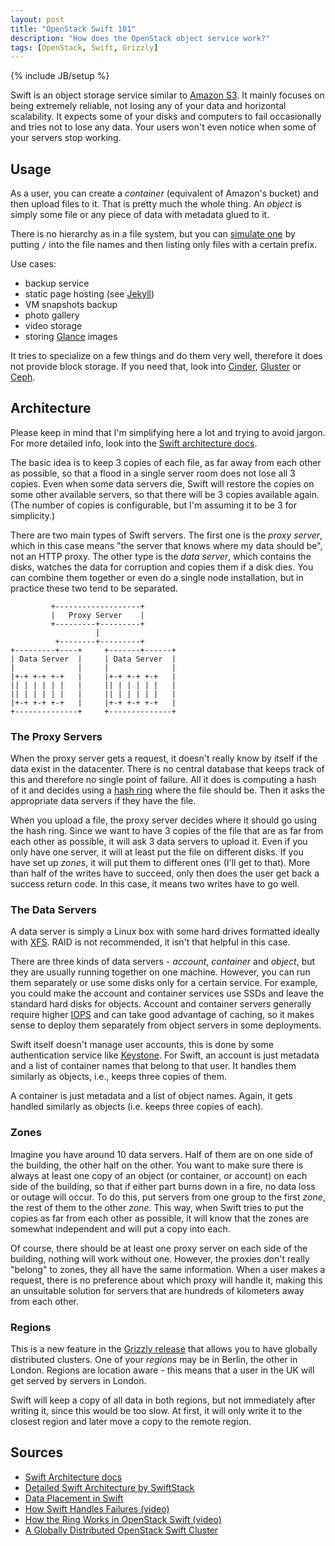 ```yaml
---
layout: post
title: "OpenStack Swift 101"
description: "How does the OpenStack object service work?"
tags: [OpenStack, Swift, Grizzly]
---
```

{% include JB/setup %}

Swift is an object storage service similar to [Amazon
S3](http://aws.amazon.com/s3/).  It mainly focuses on being extremely reliable,
not losing any of your data and horizontal scalability. 
It expects some of your disks and computers to fail
occasionally and tries not to lose any data. Your users won't even notice
when some of your servers stop working.

## Usage

As a user, you can create a _container_ (equivalent of Amazon's bucket)
and then upload files to it. That is pretty much the whole thing. An _object_ is
simply some file or any piece of data with metadata glued to it.

There is no hierarchy as in a file system, but you can 
[simulate one](http://docs.openstack.org/trunk/openstack-object-storage/developer/content/pseudo-hierarchical-folders-directories.html)
by putting
`/` into the file names and then listing only files with a certain prefix.

Use cases:
* backup service
* static page hosting (see
    [Jekyll](http://truongtx.me/2013/01/16/jekyll-bootstrap-blogging-platform-for-geeks/))
* VM snapshots backup
* photo gallery
* video storage
* storing [Glance](http://docs.openstack.org/developer/glance/) images

It tries to specialize on a few things and do them very well, therefore it
does not provide block storage. If you need that, look into
[Cinder](https://wiki.openstack.org/wiki/Cinder),
[Gluster](http://www.gluster.org/)
or [Ceph](http://ceph.com/).


## Architecture
Please keep in mind that I'm simplifying here a lot and trying to avoid jargon.
For more detailed info, look into the [Swift architecture
docs](http://docs.openstack.org/developer/swift/overview_architecture.html).

The basic idea is to keep 3 copies of each file, as far away from each other as
possible, so that a flood in a single server room does not lose all 3 copies.
Even when some data servers die, Swift will restore the copies on some other
available servers, so that there will be 3 copies available again. (The number
of copies is configurable, but I'm assuming it to be 3 for simplicity.)
  
There are two main types of Swift servers. The first one is the _proxy server_,
which in this case means "the server that knows where my data should be", not
an HTTP proxy. The other type is the _data server_, which contains the disks,
watches the data for corruption and copies them if a disk dies. You can
combine them together or even do a single node installation, but in practice
these two tend to be separated.

             +-------------------+
             |   Proxy Server    |
             +---------+---------+
                       |
              +--------+---------+
    +---------+----+     +-------+------+
    | Data Server  |     | Data Server  |
    |              |     |              |
    |+-+ +-+ +-+   |     |+-+ +-+ +-+   |
    || | | | | |   |     || | | | | |   |
    || | | | | |   |     || | | | | |   |
    |+-+ +-+ +-+   |     |+-+ +-+ +-+   |
    +--------------+     +--------------+

### The Proxy Servers
When the proxy server gets a request, it doesn't really know by itself if the
data exist in the datacenter. There is no central database that keeps track of
this and therefore no single point of failure. All it does is computing a hash
of it and decides using a [hash
ring](http://en.wikipedia.org/wiki/Consistent_hashing) where the file should
be. Then it asks the appropriate data servers if they have the file.

When you upload a file, the proxy server decides where it should go using the
hash ring. Since we want to have 3 copies of the file that are as far from each
other as possible, it will ask 3 data servers to upload it. Even if you only
have one server, it will at least put the file on different disks. If you have
set up _zones_, it will put them to different ones (I'll get to that). More
than half of the writes have to succeed, only then does the user get back a
success return code. In this case, it means two writes have to go well.

### The Data Servers
A data server is simply a Linux box with some hard drives formatted
ideally with 
[XFS](http://en.wikipedia.org/wiki/XFS).
RAID is not recommended, it isn't that helpful in this case.

There are three kinds of data servers - _account_, _container_ and _object_,
but they are usually running together on one machine. However, you can run them
separately or use some disks only for a certain service. For example, you could
make the account and container services use SSDs and leave the standard hard
disks for objects.  Account and container servers generally require higher
[IOPS](http://en.wikipedia.org/wiki/IOPS) and can take good advantage of
caching, so it makes sense to deploy them separately from object servers in
some deployments.

Swift itself doesn't manage user accounts, this is done by some authentication
service like [Keystone](http://docs.openstack.org/developer/keystone/). For
Swift, an account is just metadata and a list of container names that belong to
that user. It handles them similarly as objects, i.e., keeps three copies of
them.

A container is just metadata and a list of object names. Again, it gets handled
similarly as objects (i.e. keeps three copies of each).

### Zones
Imagine you have around 10 data servers. Half of them are on one side of the
building, the other half on the other. You want to make sure there is always at
least one copy of an object (or container, or account) on each side of the
building, so that if either part burns down in a fire, no data loss or outage
will occur. To do this, put servers from one group to the first _zone_, the rest
of them to the other _zone_. This way, when Swift tries to put the copies as
far from each other as possible, it will know that the zones are somewhat
independent and will put a copy into each.

Of course, there should be at least one proxy server on each side of the
building, nothing will work without one. However, the proxies don't really
"belong" to zones, they all have the same information. When a user makes a
request, there is no preference about which proxy will handle it, making this
an unsuitable solution for servers that are hundreds of kilometers away from
each other. 

### Regions
This is a new feature in the [Grizzly
release](http://www.openstack.org/software/grizzly/) that allows you to have
globally distributed clusters. One of your _regions_ may be in Berlin, the
other in London. Regions are location aware - this means that a user in the
UK will get served by servers in London.

Swift will keep a copy of all data in both regions, but not immediately after
writing it, since this would be too slow. At first, it will only write it
to the closest region and later move a copy to the remote region.

## Sources
* [Swift Architecture docs](http://docs.openstack.org/developer/swift/overview_architecture.html)
* [Detailed Swift Architecture by SwiftStack](http://swiftstack.com/openstack-swift/architecture/)
* [Data Placement in Swift](http://swiftstack.com/blog/2013/02/25/data-placement-in-swift/)
* [How Swift Handles Failures (video)](http://swiftstack.com/blog/2012/09/13/how-openstack-swift-handles-hardware-failures/)
* [How the Ring Works in OpenStack Swift (video)](http://swiftstack.com/blog/2012/11/21/how-the-ring-works-in-openstack-swift/)
* [A Globally Distributed OpenStack Swift Cluster](http://swiftstack.com/blog/2012/09/16/globally-distributed-openstack-swift-cluster/)
